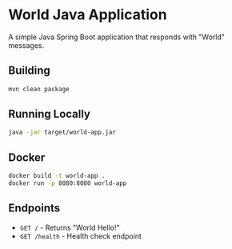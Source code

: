 # World Java Application

A simple Java Spring Boot application that responds with "World" messages.

## Building

```bash
mvn clean package
```

## Running Locally

```bash
java -jar target/world-app.jar
```

## Docker

```bash
docker build -t world-app .
docker run -p 8080:8080 world-app
```

## Endpoints

- `GET /` - Returns "World Hello!"
- `GET /health` - Health check endpoint